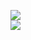 [![](https://img.shields.io/badge/Made%20With-Github%20Spray-lightgrey.svg?style=for-the-badge&logo=github)](https://github.com/Annihil/github-spray#16149)  
[![](https://i.imgur.com/2DrTn0Z.gif)](https://github.com/Annihil/github-spray)